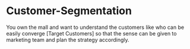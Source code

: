 # Customer-Segmentation

You own the mall and want to understand the customers like who can be easily converge [Target Customers] so that the sense can be given to marketing team and plan the strategy accordingly.
